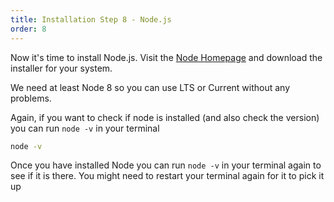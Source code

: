```yaml
---
title: Installation Step 8 - Node.js
order: 8
---
```


Now it's time to install Node.js. Visit the [Node Homepage](https://nodejs.org/) and download the installer for your system.

We need at least Node 8 so you can use LTS or Current without any problems.

Again, if you want to check if node is installed (and also check the version) you can run `node -v` in your terminal

```bash
node -v
```

Once you have installed Node you can run `node -v` in your terminal again to see if it is there. You might need to restart your terminal again for it to pick it up
